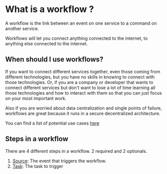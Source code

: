 # What is a workflow ?

A workflow is the link between an event on one service to a command on another service.

Workflows will let you connect anything connected to the internet, to anything else connected to the internet.

## When should I use workflows?

If you want to connect different services together, even those coming from different technologies, but you have no skills in knowing to connect with those technologies. Or, if you are a company or developer that wants to connect different services but don't want to lose a lot of time learning all those technologies and how to interact with them so that you can just focus on your most important work.

Also if you are worried about data centralization and single points of failure, workflows are great because it runs in a secure decentralized architecture.

You can find a list of potential use cases [here](use-cases.md)

## Steps in a workflow

There are 4 different steps in a workflow. 2 required and 2 optionals.

1. [Source](source.md): The event that triggers the workflow. 
2. [Task](task.md): The task to trigger

